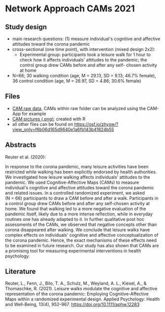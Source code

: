 # Network Approach CAMs 2021

## Study design

- main research questions: (1) measure individual's cognitive and affective attitudes toward the corona pandemic
- cross-sectional (one time point), with intervention (mixed design 2x2):
    + Experimental group: participants took a leisure walk for 1 hour to check how it affects individuals' attitudes to the pandemic; the control group drew CAMs before and after any self- chosen activity at home
- N=66; 30 walking condition (age, M = 29.13, SD = 9.13; 46.7% female), 36 control condition (age, M = 26.97, SD = 4.86; 30.6% female)


## Files

- [CAM raw data](/Intervetion%20study%20Leisure%20Walks%202020/raw%20data), CAMs within raw folder can be analyzed using the CAM-App for example
- [CAM pictures (.png)](/Intervetion%20study%20Leisure%20Walks%202020/CAMs%20pictures); created with R
- all other files can be found on https://osf.io/zhysw/?view_only=f6b06d165d9640e1a6fb143b41824b55


## Abstracts
Reuter et al. (2020):

In response to the corona pandemic, many leisure activities have been restricted while walking has been explicitly endorsed by health authorities. We investigated how leisure walking affects individuals' attitudes to the pandemic. We used Cognitive-Affective Maps (CAMs) to measure individual's cognitive and affective attitudes toward the corona pandemic and related issues. In a controlled randomized experiment, we asked (N = 66) participants to draw a CAM before and after a walk. Participants in a control group drew CAMs before and after any self-chosen activity at home. We found that walking led to a more negative evaluation of the pandemic itself, likely due to a more intense reflection, while in everyday routines one has already adapted to it. In further qualitative post hoc assessments of the CAMs, we observed that negative concepts other than corona disappeared after walking. We conclude that leisure walks have complex effects on individuals' cognitive and affective conceptualization of the corona pandemic. Hence, the exact mechanisms of these effects need to be examined in future research. Our study has also shown that CAMs are a promising tool for measuring experimental interventions in health psychology.

## Literature
Reuter, L., Fenn, J., Bilo, T. A., Schulz, M., Weyland, A. L., Kiesel, A., & Thomaschke, R. (2021). Leisure walks modulate the cognitive and affective representation of the corona pandemic: Employing Cognitive-Affective Maps within a randomized experimental design. Applied Psychology: Health and Well-Being, 13(4), 952–967. https://doi.org/10.1111/aphw.12283



